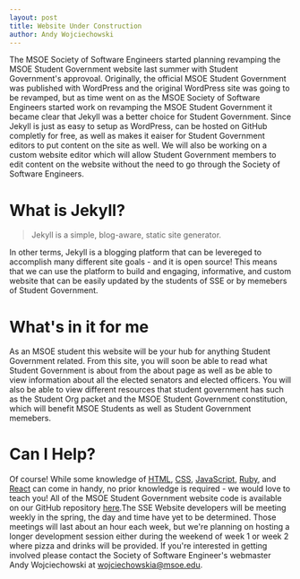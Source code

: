 ```yaml
---
layout: post
title: Website Under Construction
author: Andy Wojciechowski
---
```

The MSOE Society of Software Engineers started planning revamping the MSOE Student Government website last summer with Student Government's approvoal. Originally, the official MSOE Student Government was published with WordPress and the original WordPress site was going to be revamped<!--end_excerpt-->, but as time went on as the MSOE Society of Software Engineers started work on revamping the MSOE Student Government it became clear that Jekyll was a better choice for Student Government. Since Jekyll is just as easy to setup as WordPress, can be hosted on GitHub completly for free, as well as makes it eaiser for Student Government editors to put content on the site as well. We will also be working on a custom website editor which will allow Student Government members to edit content on the website without the need to go through the Society of Software Engineers. 

# What is Jekyll?
> Jekyll is a simple, blog-aware, static site generator.

In other terms, Jekyll is a blogging platform that can be levereged to accomplish many different site goals - and it is open source! This means that we can use the platform to build and engaging, informative, and custom website that can be easily updated by the students of SSE or by memebers of Student Government.

# What's in it for me
As an MSOE student this website will be your hub for anything Student Government related. From this site, you will soon be able to read what Student Government is about from the about page as well as be able to view information about all the elected senators and elected officers. You will also be able to view different resources that student government has such as the Student Org packet and the MSOE Student Government constitution, which will benefit MSOE Students as well as Student Government memebers.

# Can I Help?
Of course! While some knowledge of [HTML](https://www.w3.org/html/), [CSS](https://www.w3.org/Style/CSS/), [JavaScript](https://developer.mozilla.org/en-US/docs/Web/JavaScript), [Ruby](https://www.ruby-lang.org/en/), and [React](https://reactjs.org/) can come in handy, no prior knowledge is required - we would love to teach you! All of the MSOE Student Government website code is available on our GitHub repository [here](https://github.com/msoe-sg/msoe-sg.github.io).The SSE Website developers will be meeting weekly in the spring, the day and time have yet to be determined. Those meetings will last about an hour each week, but we're planning on hosting a longer development session either during the weekend of week 1 or week 2 where pizza and drinks will be provided. If you're interested in getting involved please contact the Society of Software Engineer's webmaster Andy Wojciechowski at wojciechowskia@msoe.edu.
